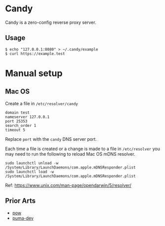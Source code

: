 # Candy

Candy is a zero-config reverse proxy server.

## Usage

```
$ echo "127.0.0.1:8080" > ~/.candy/example
$ curl https://example.test
```

# Manual setup

## Mac OS

Create a file in `/etc/resolver/candy`

```
domain test
nameserver 127.0.0.1
port 25353
search_order 1
timeout 5
```
Replace `port` with the `candy` DNS server port.

Each time a file is created or a change is made to a file in `/etc/resolver` you may need to run the following to reload Mac OS mDNS resolver.

```
sudo launchctl unload -w /System/Library/LaunchDaemons/com.apple.mDNSResponder.plist
sudo launchctl load -w /System/Library/LaunchDaemons/com.apple.mDNSResponder.plist
```

Ref: https://www.unix.com/man-page/opendarwin/5/resolver/

## Prior Arts

* [pow](https://github.com/basecamp/pow)
* [puma-dev](https://github.com/puma/puma-dev)
